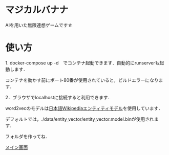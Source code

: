 <h1>マジカルバナナ</h1>
AIを用いた無限連想ゲームです☆

<h1>使い方</h1>
1. docker-compose up -d　でコンテナ起動できます．自動的にrunserverも起動します．

コンテナを動かす前にポート80番が使用されていると，ビルドエラーになります．

2．ブラウザでlocalhostに接続すると利用できます．

word2vecのモデルは[日本語Wikipediaエンティティモデル](http://www.cl.ecei.tohoku.ac.jp/~m-suzuki/jawiki_vector)を使用しています．

デフォルトでは，./data/entity_vector/entity_vector.model.binが使用されます．

フォルダを作ってね．

[メイン画面]()